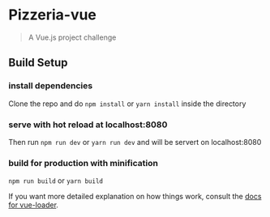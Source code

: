 # Pizzeria-vue

>  A Vue.js project challenge

## Build Setup


### install dependencies
Clone the repo and do ```npm install``` or ```yarn install``` inside the directory

### serve with hot reload at localhost:8080
Then run ```npm run dev``` or ```yarn run dev``` and will be servert on localhost:8080

### build for production with minification
```npm run build``` or ```yarn build```


If you want more detailed explanation on how things work, consult the [docs for vue-loader](http://vuejs.github.io/vue-loader).
